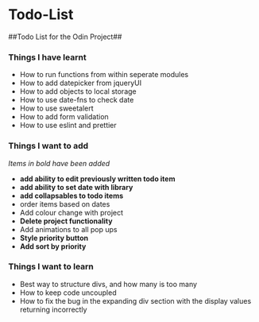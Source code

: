 # Todo-List
##Todo List for the Odin Project##

### Things I have learnt ###
- How to run functions from within seperate modules
- How to add datepicker from jqueryUI
- How to add objects to local storage
- How to use date-fns to check date
- How to use sweetalert
- How to add form validation
- How to use eslint and prettier

### Things I want to add ###
*Items in bold have been added*
- __add ability to edit previously written todo item__
- __add ability to set date with library__
- __add collapsables to todo items__
- order items based on dates
- Add colour change with project
- __Delete project functionality__
- Add animations to all pop ups
- __Style priority button__
- __Add sort by priority__

### Things I want to learn ###
- Best way to structure divs, and how many is too many
- How to keep code uncoupled
- How to fix the bug in the expanding div section with the display values returning incorrectly

